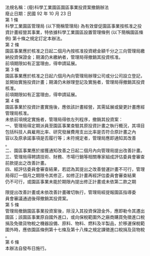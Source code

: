 法規名稱：(廢)科學工業園區園區事業投資案撤銷辦法  
廢止日期：民國 92 年 10 月 23 日  
第 1 條  
科學工業園區管理局 (以下簡稱管理局) 為有效督促園區事業按核准之投  
資計畫經營其事業，特依據科學工業園區設置管理條例 (以下簡稱園區條  
例) 第十條之規定訂定本辦法。  
第 2 條  
園區事業應於核准之日起二個月內按核准投資總金額千分之三向管理局繳  
納投資保證金；期滿仍未繳納者，管理局得撤銷其投資核准。  
前項期限如有正當理由，得申請延展。  
第 3 條  
園區事業應於核准之日起六個月內向管理局辦理公司或分公司設立登記，  
並開始實施投資計畫；期滿仍未辦理登記及實施者，管理局得撤銷其投資  
核准。  
前項期限如有正當理由，得申請延展。  
第 4 條  
園區事業於投資計畫實施後，應依該計畫經營，其需延展或變更計畫應經  
管理局核准。  
未依前項規定實施者，管理局得依左列程序，撤銷其投資案：  
一、管理局得定期派員至園區事業查驗其原投資計畫之執行概況，其項目  
包括科技人員雇用比率、研究發展費用支出比率是否符合原計畫之內  
容以及原承諾事項是否履行等；未符規定者，管理局應即通知其改善  
。  
二、園區事業應於接獲通知改善之日起二個月內向管理局提出改善計畫。  
三、管理局得聘請技術、財務、市場行銷等相關專家組成評估委員會審查  
前款提出之改善計畫。  
四、經評估委員會審查結果，若認為其提出之改善營運計畫不可行，管理  
局得訂一個月之期限令其修正，如修正計畫再經評估委員會審查結果  
仍不可行，或園區事業未能於期限內提出修正計畫或未依第二款之期  


限提出改善計畫或未依改善計畫確切執行，管理局經提報園區指導委  
員會審議通過後得撤銷其投資案。  
第 5 條  
管理局撤銷園區事業投資案後，除沒入其投資保證金外，應即勒令其遷出  
園區；該園區事業原自國外進口，或向保稅範圍外之廠商購買免徵進口稅  
捐及免徵貨物稅之機器設備、原料、物料、燃料及半製品，於移運保稅範  
圍外時，應依園區條例第十七條及第十八條之規定課徵進口稅捐及貨物稅  
。  
第 6 條  
本辦法自發布日施行。  


